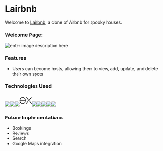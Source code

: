# Lairbnb
Welcome to [Lairbnb](lair--bnb.herokuapp.com), a clone of Airbnb for spooky houses.

### Welcome Page:
![enter image description here](https://res.cloudinary.com/dzi47txgs/image/upload/v1642137204/Capture_napzdt.png)

### Features

 - Users can become hosts, allowing them to view, add, update, and delete their own spots

### Technologies Used
<img  src="https://cdn.jsdelivr.net/gh/devicons/devicon/icons/javascript/javascript-original.svg"  height=40/><img src="https://cdn.jsdelivr.net/gh/devicons/devicon/icons/react/react-original.svg" height=40/><img src="https://cdn.jsdelivr.net/gh/devicons/devicon/icons/redux/redux-original.svg" height=40/><img src="https://raw.githubusercontent.com/devicons/devicon/v2.14.0/icons/express/express-original.svg" height=40 width=40/><img  src="https://cdn.jsdelivr.net/gh/devicons/devicon/icons/postgresql/postgresql-original.svg"  height=40/><img  src="https://cdn.jsdelivr.net/gh/devicons/devicon/icons/css3/css3-original.svg"  height=40/><img  src="https://cdn.jsdelivr.net/gh/devicons/devicon/icons/html5/html5-original.svg"  height=40/><img  src="https://cdn.jsdelivr.net/gh/devicons/devicon/icons/git/git-original.svg"  height=40/><img  src="https://cdn.jsdelivr.net/gh/devicons/devicon/icons/vscode/vscode-original.svg"  height=40/>

### Future Implementations
 - Bookings
 - Reviews
 - Search
 - Google Maps integration
